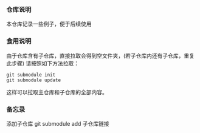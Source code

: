### 仓库说明
本仓库记录一些例子，便于后续使用

### 食用说明

由于仓库含有子仓库，直接拉取会得到空文件夹，(若子仓库内还有子仓库，重复此步骤)
请按照如下方法拉取：
```
git submodule init
git submodule update
```
这样可以拉取主仓库和子仓库的全部内容。

###  备忘录

添加子仓库
git submodule add 子仓库链接